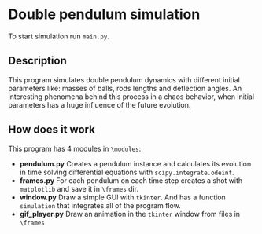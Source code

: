 # Double pendulum simulation

To start simulation run `main.py`.

## Description
This program simulates double pendulum dynamics with different initial parameters like: masses of balls, rods lengths and deflection angles. An interesting phenomena behind this process in a chaos behavior, when initial parameters has a huge influence of the future evolution.

## How does it work
This program has 4 modules in `\modules`:    
- **pendulum.py**  Creates a pendulum instance and calculates its evolution in time solving differential equations with `scipy.integrate.odeint`.  
- **frames.py** For each pendulum on each time step creates a shot with `matplotlib` and save it in `\frames` dir.  
- **window.py** Draw a simple GUI with `tkinter`. And has a function `simulation` that integrates all of the program flow.  
- **gif_player.py** Draw an animation in the `tkinter` window from files  in `\frames`

